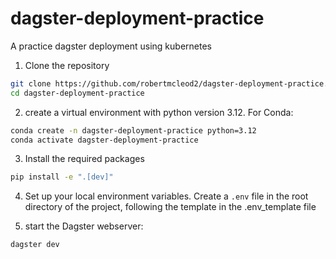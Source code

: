 # dagster-deployment-practice
A practice dagster deployment using kubernetes

1. Clone the repository

```bash
git clone https://github.com/robertmcleod2/dagster-deployment-practice.git
cd dagster-deployment-practice
```

2. create a virtual environment with python version 3.12. For Conda:

```bash
conda create -n dagster-deployment-practice python=3.12
conda activate dagster-deployment-practice
```

3. Install the required packages

```bash
pip install -e ".[dev]"
```

4. Set up your local environment variables. Create a `.env` file in the root directory of the project, following the template in the .env_template file


5. start the Dagster webserver:

```bash
dagster dev
```
